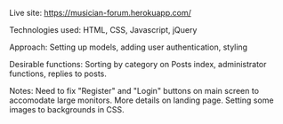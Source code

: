 
Live site: https://musician-forum.herokuapp.com/

Technologies used: HTML, CSS, Javascript, jQuery

Approach: Setting up models, adding user authentication, styling

Desirable functions: Sorting by category on Posts index, administrator functions, replies to posts.

Notes: Need to fix "Register" and "Login" buttons on main screen to accomodate large monitors. More details on landing page. Setting some images to backgrounds in CSS.